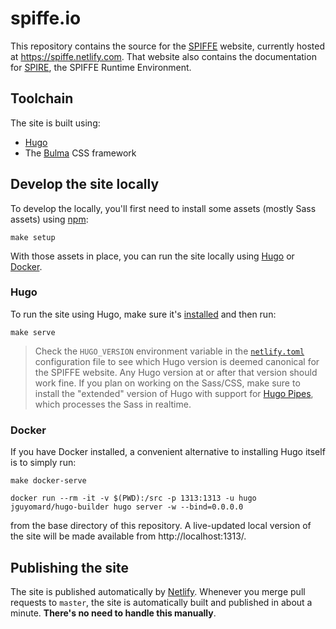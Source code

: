 # spiffe.io

This repository contains the source for the [SPIFFE](https://github.com/spiffe/spiffe) website, currently hosted at https://spiffe.netlify.com. That website also contains the documentation for [SPIRE](https://github.com/spiffe/spire), the SPIFFE Runtime Environment.

## Toolchain

The site is built using:

* [Hugo](https://gohugo.io/)
* The [Bulma](https://bulma.io) CSS framework

## Develop the site locally

To develop the locally, you'll first need to install some assets (mostly Sass assets) using [npm](https://npmjs.org):

```shell
make setup
```

With those assets in place, you can run the site locally using [Hugo](#hugo) or [Docker](#docker).

### Hugo

To run the site using Hugo, make sure it's [installed](https://gohugo.io/getting-started/installing/) and then run:

```shell
make serve
```

> Check the `HUGO_VERSION` environment variable in the [`netlify.toml`](netlify.toml) configuration file to see which Hugo version is deemed canonical for the SPIFFE website. Any Hugo version at or after that version should work fine. If you plan on working on the Sass/CSS, make sure to install the "extended" version of Hugo with support for [Hugo Pipes](https://gohugo.io/hugo-pipes/), which processes the Sass in realtime.

### Docker

If you have Docker installed, a convenient alternative to installing Hugo itself is to simply run:

```shell
make docker-serve
```

 `docker run --rm -it -v $(PWD):/src -p 1313:1313 -u hugo jguyomard/hugo-builder hugo server -w --bind=0.0.0.0`

from the base directory of this repository. A live-updated local version of the site will be made available from http://localhost:1313/.

## Publishing the site

The site is published automatically by [Netlify](https://netlify.com). Whenever you merge pull requests to `master`, the site is automatically built and published in about a minute. **There's no need to handle this manually**.